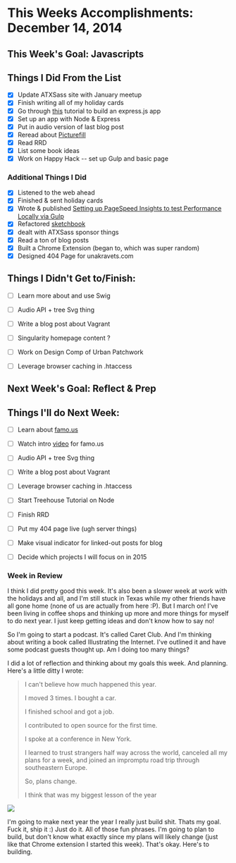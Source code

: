 # This Weeks Accomplishments: December 14, 2014

## This Week's Goal: Javascripts

## Things I Did From the List
- [x] Update ATXSass site with January meetup
- [x] Finish writing all of my holiday cards
- [x] Go through [this](https://stormpath.com/blog/heroku-stormpath-and-expressjs/) tutorial to build an express.js app
- [x] Set up an app with Node & Express
- [x] Put in audio version of last blog post
- [x] Reread about [Picturefill](http://scottjehl.github.io/picturefill/)
- [x] Read RRD
- [x] List some book ideas
- [x] Work on Happy Hack -- set up Gulp and basic page

### Additional Things I Did
- [x] Listened to the web ahead
- [x] Finished & sent holiday cards
- [x] Wrote & published [Setting up PageSpeed Insights to test Performance Locally via Gulp](http://una.github.io/gulp-local-psi/)
- [x] Refactored [sketchbook](sketchbook.unakravets.com)
- [x] dealt with ATXSass sponsor things
- [x] Read a ton of blog posts
- [x] Built a Chrome Extension (began to, which was super random)
- [x] Designed 404 Page for unakravets.com

## Things I Didn't Get to/Finish:

- [ ] Learn more about and use Swig
- [ ] Audio API + tree Svg thing
- [ ] Write a blog post about Vagrant
- [ ] Singularity homepage content ?
- [ ] Work on Design Comp of Urban Patchwork
- [ ] Leverage browser caching in .htaccess


## Next Week's Goal: Reflect & Prep

## Things I'll do Next Week:
- [ ] Learn about [famo.us](http://famo.us/university/home/)
- [ ] Watch intro [video](http://famo.us/university/home/) for famo.us
- [ ] Audio API + tree Svg thing
- [ ] Write a blog post about Vagrant
- [ ] Leverage browser caching in .htaccess
- [ ] Start Treehouse Tutorial on Node
- [ ] Finish RRD
- [ ] Put my 404 page live (ugh server things)
- [ ] Make visual indicator for linked-out posts for blog
- [ ] Decide which projects I will focus on in 2015



### Week in Review

I think I did pretty good this week. It's also been a slower week at work with the holidays and all, and I'm still stuck in Texas while my other friends have all gone home (none of us are actually from here :P). But I march on! I've been living in coffee shops and thinking up more and more things for myself to do next year. I just keep getting ideas and don't know how to say no!

So I'm going to start a podcast. It's called Caret Club. And I'm thinking about writing a book called Illustrating the Internet. I've outlined it and have some podcast guests thought up. Am I doing too many things?

I did a lot of reflection and thinking about my goals this week. And planning. Here's a little ditty I wrote:

>I can't believe how much happened this year.
>
>I moved 3 times. I bought a car.
>
>I finished school and got a job.
>
>I contributed to open source for the first time.
>
>I spoke at a conference in New York.
>
>I learned to trust strangers half way across the world, canceled all my plans for a week, and joined an impromptu road trip through southeastern Europe.
>
>So, plans change.
>
>I think that was my biggest lesson of the year

![](https://pbs.twimg.com/media/B5JdUOOCIAAw1Hv.jpg)

I'm going to make next year the year I really just build shit. Thats my goal. Fuck it, ship it :) Just do it. All of those fun phrases. I'm going to plan to build, but don't know what exactly since my plans will likely change (just like that Chrome extension I started this week). That's okay. Here's to building.
